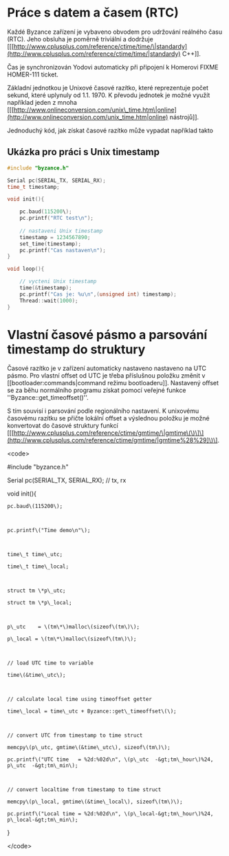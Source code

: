 # Práce s datem a časem \(RTC\)

Každé Byzance zařízení je vybaveno obvodem pro udržování reálného času \(RTC\). Jeho obsluha je poměrně triviální a dodržuje \[\[[http://www.cplusplus.com/reference/ctime/time/\|standardy](http://www.cplusplus.com/reference/ctime/time/|standardy) C++\]\].

Čas je synchronizován Yodovi automaticky při připojení k Homerovi FIXME HOMER-111 ticket.

Základní jednotkou je Unixové časové razítko, které reprezentuje počet sekund, které uplynuly od 1.1. 1970. K převodu jednotek je možné využít například jeden z mnoha \[\[[http://www.onlineconversion.com/unix\_time.htm\|online](http://www.onlineconversion.com/unix_time.htm|online) nástrojů\]\].

Jednoduchý kód, jak získat časové razítko může vypadat například takto

## Ukázka pro práci s Unix timestamp

```cpp
#include "byzance.h"

Serial pc(SERIAL_TX, SERIAL_RX);
time_t timestamp;

void init(){

    pc.baud(115200\);
    pc.printf("RTC test\n");
    
    // nastaveni Unix timestamp    
    timestamp = 1234567890;    
    set_time(timestamp);    
    pc.printf("Cas nastaven\n");
}

void loop(){

    // vycteni Unix timestamp    
    time(&timestamp);    
    pc.printf("Cas je: %u\n",(unsigned int) timestamp);    
    Thread::wait(1000);
}
```

# Vlastní časové pásmo a parsování timestamp do struktury

Časové razítko je v zařízení automaticky nastaveno nastaveno na UTC pásmo. Pro vlastní offset od UTC je třeba příslušnou položku změnit v \[\[bootloader:commands\|command režimu bootloaderu\]\]. Nastavený offset se za běhu normálního programu získat pomocí veřejné funkce ''Byzance::get\_timeoffset\(\)''.

S tím souvisí i parsování podle regionálního nastavení. K unixovému časovému razítku se přičte lokální offset a výslednou položku je možné konvertovat do časové struktury funkcí \[\[[http://www.cplusplus.com/reference/ctime/gmtime/\|gmtime\(\)\]\](http://www.cplusplus.com/reference/ctime/gmtime/|gmtime%28%29]\)\].

&lt;code&gt;

\#include "byzance.h"

Serial    pc\(SERIAL\_TX, SERIAL\_RX\); // tx, rx

void init\(\){

```
pc.baud\(115200\);



pc.printf\("Time demo\n"\);



time\_t time\_utc;

time\_t time\_local;



struct tm \*p\_utc;

struct tm \*p\_local;



p\_utc    = \(tm\*\)malloc\(sizeof\(tm\)\);

p\_local = \(tm\*\)malloc\(sizeof\(tm\)\);



// load UTC time to variable

time\(&time\_utc\);



// calculate local time using timeoffset getter

time\_local = time\_utc + Byzance::get\_timeoffset\(\);



// convert UTC from timestamp to time struct

memcpy\(p\_utc, gmtime\(&time\_utc\), sizeof\(tm\)\);

pc.printf\("UTC time   = %2d:%02d\n", \(p\_utc  -&gt;tm\_hour\)%24, p\_utc  -&gt;tm\_min\);



// convert localtime from timestamp to time struct

memcpy\(p\_local, gmtime\(&time\_local\), sizeof\(tm\)\);

pc.printf\("Local time = %2d:%02d\n", \(p\_local-&gt;tm\_hour\)%24, p\_local-&gt;tm\_min\);
```

}

&lt;/code&gt;


